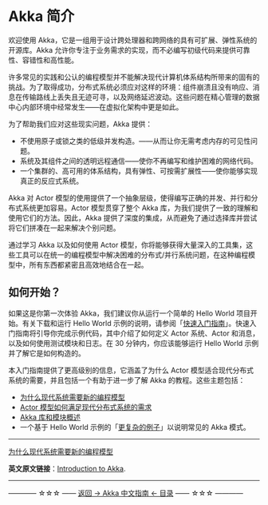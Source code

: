 # Akka 简介
欢迎使用 Akka，它是一组用于设计跨处理器和跨网络的具有可扩展、弹性系统的开源库。Akka 允许你专注于业务需求的实现，而不必编写初级代码来提供可靠性、容错性和高性能。

许多常见的实践和公认的编程模型并不能解决现代计算机体系结构所带来的固有的挑战。为了取得成功，分布式系统必须应对这样的环境：组件崩溃且没有响应、消息在传输路线上丢失且无迹可寻，以及网络延迟波动。这些问题在精心管理的数据中心内部环境中经常发生——在虚拟化架构中更是如此。

为了帮助我们应对这些现实问题，Akka 提供：

- 不使用原子或锁之类的低级并发构造。——从而让你无需考虑内存的可见性问题。
- 系统及其组件之间的透明远程通信——使你不再编写和维护困难的网络代码。
- 一个集群的、高可用的体系结构，具有弹性、可按需扩展性——使你能够实现真正的反应式系统。

Akka 对 Actor 模型的使用提供了一个抽象层级，使得编写正确的并发、并行和分布式系统更加容易。Actor 模型贯穿了整个 Akka 库，为我们提供了一致的理解和使用它们的方法。因此，Akka 提供了深度的集成，从而避免了通过选择库并尝试将它们拼凑在一起来解决个别问题。

通过学习 Akka 以及如何使用 Actor 模型，你将能够获得大量深入的工具集，这些工具可以在统一的编程模型中解决困难的分布式/并行系统问题，在这种编程模型中，所有东西都紧密且高效地结合在一起。

## 如何开始？
如果这是你第一次体验 Akka，我们建议你从运行一个简单的 Hello World 项目开始。有关下载和运行 Hello World 示例的说明，请参阅「[快速入门指南](../qucikstart-akka-scala.md)」。快速入门指南将引导你完成示例代码，其中介绍了如何定义 Actor 系统、Actor 和消息，以及如何使用测试模块和日志。在 30 分钟内，你应该能够运行 Hello World 示例并了解它是如何构造的。

本入门指南提供了更高级别的信息，它涵盖了为什么 Actor 模型适合现代分布式系统的需要，并且包括一个有助于进一步了解 Akka 的教程。这些主题包括：

- [为什么现代系统需要新的编程模型](actors-motivation.md)
- [Actor 模型如何满足现代分布式系统的需求](actor-intro.md)
- [Akka 库和模块概述](modules.md)
- 一个基于 Hello World 示例的「[更复杂的例子](tutorial.md)」以说明常见的 Akka 模式。

----------

[为什么现代系统需要新的编程模型](actors-motivation.md)

**英文原文链接**：[Introduction to Akka](https://doc.akka.io/docs/akka/current/guide/introduction.html).

----------
———— ☆☆☆ —— [返回 -> Akka 中文指南 <- 目录](https://github.com/guobinhit/akka-guide/blob/master/README.md) —— ☆☆☆ ————